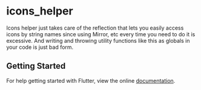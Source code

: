 # icons_helper

Icons helper just takes care of the reflection that lets you easily access icons by string names since using Mirror, etc every time you need to do it is excessive. And writing and throwing utility functions like this as globals in your code is just bad form.

## Getting Started

For help getting started with Flutter, view the online [documentation](https://flutter.io/).

